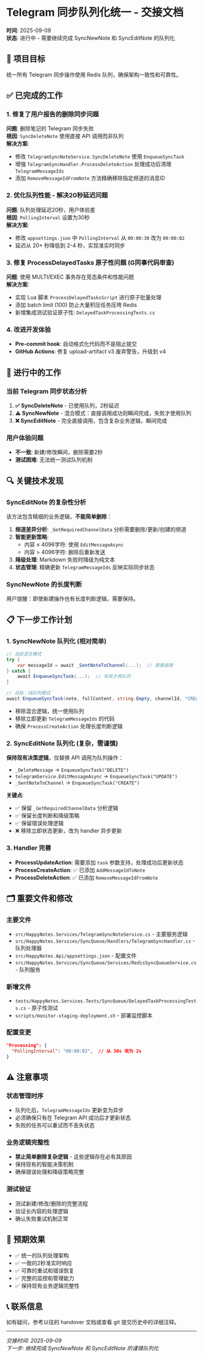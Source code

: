 # Telegram 同步队列化统一 - 交接文档
**时间**: 2025-09-09  
**状态**: 进行中 - 需要继续完成 SyncNewNote 和 SyncEditNote 的队列化

## 🎯 项目目标
统一所有 Telegram 同步操作使用 Redis 队列，确保架构一致性和可靠性。

## ✅ 已完成的工作

### 1. 修复了用户报告的删除同步问题
**问题**: 删除笔记的 Telegram 同步失败  
**根因**: `SyncDeleteNote` 使用直接 API 调用而非队列  
**解决方案**:
- 修改 `TelegramSyncNoteService.SyncDeleteNote` 使用 `EnqueueSyncTask`
- 增强 `TelegramSyncHandler.ProcessDeleteAction` 处理成功后清理 `TelegramMessageIds`
- 添加 `RemoveMessageIdFromNote` 方法精确移除指定频道的消息ID

### 2. 优化队列性能 - 解决20秒延迟问题
**问题**: 队列处理延迟20秒，用户体验差  
**根因**: `PollingInterval` 设置为30秒  
**解决方案**: 
- 修改 `appsettings.json` 中 `PollingInterval` 从 `00:00:30` 改为 `00:00:02`
- 延迟从 20+ 秒降低到 2-4 秒，实现准实时同步

### 3. 修复 ProcessDelayedTasks 原子性问题 (G同事代码审查)
**问题**: 使用 MULTI/EXEC 事务存在竞态条件和性能问题  
**解决方案**:
- 实现 Lua 脚本 `ProcessDelayedTasksScript` 进行原子批量处理
- 添加 batch limit (100) 防止大量积压任务压垮 Redis
- 新增集成测试验证原子性: `DelayedTaskProcessingTests.cs`

### 4. 改进开发体验
- **Pre-commit hook**: 自动格式化代码而不是阻止提交
- **GitHub Actions**: 修复 upload-artifact v3 废弃警告，升级到 v4

## 🚧 进行中的工作

### 当前 Telegram 同步状态分析
1. **✅ SyncDeleteNote** - 已使用队列，2秒延迟
2. **⚠️ SyncNewNote** - 混合模式：直接调用成功则瞬间完成，失败才使用队列
3. **❌ SyncEditNote** - 完全直接调用，包含复杂业务逻辑，瞬间完成

### 用户体验问题
- **不一致**: 新建/修改瞬间，删除需要2秒
- **测试困难**: 无法统一测试队列机制

## 🔍 关键技术发现

### SyncEditNote 的复杂性分析
该方法包含精细的业务逻辑，**不能简单删除**：

1. **频道差异分析**: `_GetRequiredChannelData` 分析需要删除/更新/创建的频道
2. **智能更新策略**: 
   - 内容 ≤ 4096字符: 使用 `EditMessageAsync` 
   - 内容 > 4096字符: 删除后重新发送
3. **降级处理**: Markdown 失败时降级为纯文本
4. **状态管理**: 精确更新 `TelegramMessageIds` 反映实际同步状态

### SyncNewNote 的长度判断
用户提醒：即使新建操作也有长度判断逻辑，需要保持。

## 📋 下一步工作计划

### 1. SyncNewNote 队列化 (相对简单)
```csharp
// 当前混合模式
try {
    var messageId = await _SentNoteToChannel(...);  // 直接调用
} catch {
    await EnqueueSyncTask(...);  // 失败才用队列
}

// 目标：纯队列模式  
await EnqueueSyncTask(note, fullContent, string.Empty, channelId, "CREATE");
```
- 移除混合逻辑，统一使用队列
- 移除立即更新 `TelegramMessageIds` 的代码
- 确保 `ProcessCreateAction` 处理长度判断逻辑

### 2. SyncEditNote 队列化 (复杂，需谨慎)
**保持现有决策逻辑**，仅替换 API 调用为队列操作：
- `_DeleteMessage` → `EnqueueSyncTask("DELETE")`
- `telegramService.EditMessageAsync` → `EnqueueSyncTask("UPDATE")`  
- `_SentNoteToChannel` → `EnqueueSyncTask("CREATE")`

**关键点**:
- ✅ 保留 `_GetRequiredChannelData` 分析逻辑
- ✅ 保留长度判断和降级策略  
- ✅ 保留错误处理逻辑
- ❌ 移除立即状态更新，改为 handler 异步更新

### 3. Handler 完善
- **ProcessUpdateAction**: 需要添加 `task` 参数支持，处理成功后更新状态
- **ProcessCreateAction**: ✅ 已添加 `AddMessageIdToNote`
- **ProcessDeleteAction**: ✅ 已添加 `RemoveMessageIdFromNote`

## 🗂️ 重要文件和修改

### 主要文件
- `src/HappyNotes.Services/TelegramSyncNoteService.cs` - 主要服务逻辑
- `src/HappyNotes.Services/SyncQueue/Handlers/TelegramSyncHandler.cs` - 队列处理器
- `src/HappyNotes.Api/appsettings.json` - 配置文件
- `src/HappyNotes.Services/SyncQueue/Services/RedisSyncQueueService.cs` - 队列服务

### 新增文件
- `tests/HappyNotes.Services.Tests/SyncQueue/DelayedTaskProcessingTests.cs` - 原子性测试
- `scripts/monitor-staging-deployment.sh` - 部署监控脚本

### 配置变更
```json
"Processing": {
  "PollingInterval": "00:00:02",  // 从 30s 改为 2s
}
```

## ⚠️ 注意事项

### 状态管理时序
- 队列化后，`TelegramMessageIds` 更新变为异步
- 必须确保只有在 Telegram API 成功后才更新状态
- 失败的任务可以重试而不丢失状态

### 业务逻辑完整性
- **禁止简单删除复杂逻辑** - 这些逻辑存在必有其原因
- 保持现有的智能决策机制
- 确保错误处理和降级策略完整

### 测试验证
- 测试新建/修改/删除的完整流程
- 验证长内容的处理逻辑
- 确认失败重试机制正常

## 🚀 预期效果
- ✅ 统一的队列处理架构
- ✅ 一致的2秒准实时响应
- ✅ 可靠的重试和错误恢复
- ✅ 完整的监控和管理能力
- ✅ 保持现有业务逻辑完整性

## 📞 联系信息
如有疑问，参考以往的 handover 文档或查看 git 提交历史中的详细注释。

---
*交接时间: 2025-09-09*  
*下一步: 继续完成 SyncNewNote 和 SyncEditNote 的谨慎队列化*